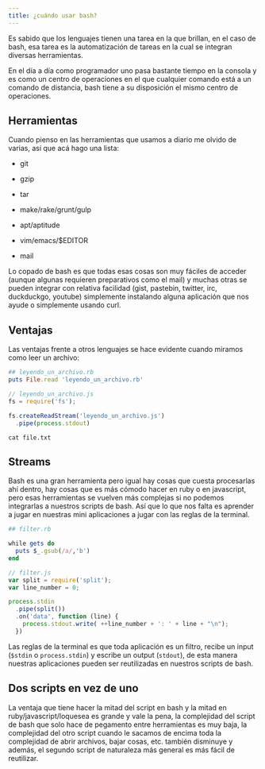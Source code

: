 ```yaml
---
title: ¿cuándo usar bash?
---
```


Es sabido que los lenguajes tienen una tarea en la que brillan, en el caso de bash, esa tarea es la automatización de tareas en la cual se integran diversas herramientas.

En el día a día como programador uno pasa bastante tiempo en la consola y es como un centro de operaciones en el que cualquier comando está a un comando de distancia, bash tiene a su disposición el mismo centro de operaciones.

## Herramientas

Cuando pienso en las herramientas que usamos a diario me olvido de varias, así que acá hago una lista:

- git

- gzip

- tar

- make/rake/grunt/gulp

- apt/aptitude

- vim/emacs/\$EDITOR

- mail 

Lo copado de bash es que todas esas cosas son muy fáciles de acceder (aunque algunas requieren preparativos como el mail) y muchas otras se pueden integrar con relativa facilidad (gist, pastebin, twitter, irc, duckduckgo, youtube) simplemente instalando alguna aplicación que nos ayude o simplemente usando curl.

## Ventajas

Las ventajas frente a otros lenguajes se hace evidente cuando miramos como leer un archivo:

~~~ruby
## leyendo_un_archivo.rb
puts File.read 'leyendo_un_archivo.rb'
~~~

~~~javascript
// leyendo_un_archivo.js
fs = require('fs');

fs.createReadStream('leyendo_un_archivo.js')
  .pipe(process.stdout)
~~~

`cat file.txt`

## Streams

Bash es una gran herramienta pero igual hay cosas que cuesta procesarlas ahí dentro, hay cosas que es más cómodo hacer en ruby o en javascript, pero esas herramientas se vuelven más complejas si no podemos integrarlas a nuestros scripts de bash. Así que lo que nos falta es aprender a jugar en nuestras mini aplicaciones a jugar con las reglas de la terminal.

~~~ruby
## filter.rb

while gets do
  puts $_.gsub(/a/,'b')
end
~~~

~~~javascript
// filter.js
var split = require('split');
var line_number = 0;

process.stdin
  .pipe(split())
  .on('data', function (line) {
    process.stdout.write( ++line_number + ': ' + line + "\n");
  })
~~~

Las reglas de la terminal es que toda aplicación es un filtro, recibe un input (`$stdin` o `process.stdin`) y escribe un output (`stdout`), de esta manera nuestras aplicaciones pueden ser reutilizadas en nuestros scripts de bash.

## Dos scripts en vez de uno

La ventaja que tiene hacer la mitad del script en bash y la mitad en ruby/javascript/loquesea es grande y vale la pena, la complejidad del script de bash que solo hace de pegamento entre herramientas es muy baja, la complejidad del otro script cuando le sacamos de encima toda la complejidad de abrir archivos, bajar cosas, etc. también disminuye y además, el segundo script de naturaleza más general es más fácil de reutilizar.
